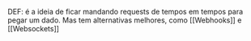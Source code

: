 DEF: é a ideia de ficar mandando requests de tempos em tempos para pegar um dado. Mas tem alternativas melhores, como [[Webhooks]]  e [[Websockets]]